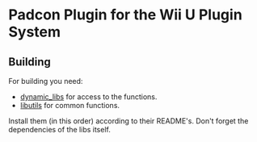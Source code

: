 # Padcon Plugin for the Wii U Plugin System

## Building

For building you need: 
- [dynamic_libs](https://github.com/Maschell/dynamic_libs/tree/lib) for access to the functions.
- [libutils](https://github.com/Maschell/libutils) for common functions.


Install them (in this order) according to their README's. Don't forget the dependencies of the libs itself.